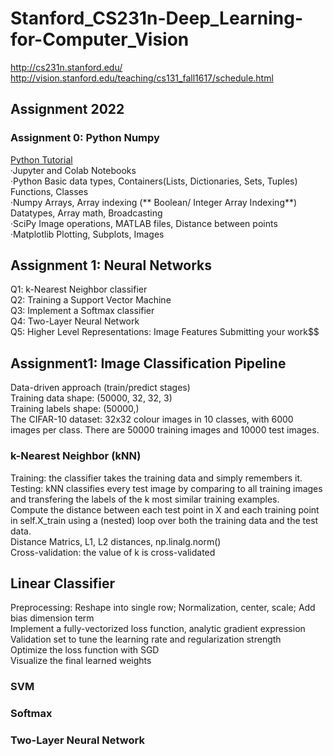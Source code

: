 # Stanford_CS231n-Deep_Learning-for-Computer_Vision
http://cs231n.stanford.edu/ \
http://vision.stanford.edu/teaching/cs131_fall1617/schedule.html

## Assignment 2022 
### Assignment 0: Python Numpy
<a href=2022Assignment/assignment0/python.ipynb>Python Tutorial</a> \
·Jupyter and Colab Notebooks \
·Python
Basic data types, Containers(Lists, Dictionaries, Sets, Tuples) \
Functions, 
Classes \
·Numpy
Arrays, 
Array indexing (** Boolean/ Integer Array Indexing**)
Datatypes, 
Array math, 
Broadcasting \
·SciPy
Image operations, 
MATLAB files, 
Distance between points \
·Matplotlib 
Plotting, Subplots, Images
## Assignment 1: Neural Networks
Q1: k-Nearest Neighbor classifier \
Q2: Training a Support Vector Machine \
Q3: Implement a Softmax classifier \
Q4: Two-Layer Neural Network \
Q5: Higher Level Representations: Image Features Submitting your work$$

## Assignment1: Image Classification Pipeline
Data-driven approach (train/predict stages)\
Training data shape:  (50000, 32, 32, 3)\
Training labels shape:  (50000,) \
The CIFAR-10 dataset: 32x32 colour images in 10 classes, with 6000 images per class. There are 50000 training images and 10000 test images. 
### k-Nearest Neighbor (kNN)
Training: the classifier takes the training data and simply remembers it.\
Testing: kNN classifies every test image by comparing to all training images and transfering the labels of the k most similar training examples.\
Compute the distance between each test point in X and each training point
in self.X_train using a (nested) loop over both the training data and the
test data.\
Distance Matrics, L1, L2 distances, np.linalg.norm()\
Cross-validation: the value of k is cross-validated

## Linear Classifier
Preprocessing: Reshape into single row; Normalization, center, scale; Add bias dimension term\
Implement a fully-vectorized loss function, analytic gradient expression \
Validation set to tune the learning rate and regularization strength \
Optimize the loss function with SGD \
Visualize the final learned weights
### SVM


### Softmax


### Two-Layer Neural Network